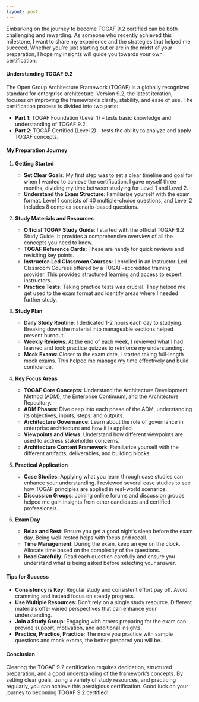 ```yaml
---
layout: post
---
```


Embarking on the journey to become TOGAF 9.2 certified can be both challenging and rewarding. As someone who recently achieved this milestone, I want to share my experience and the strategies that helped me succeed. Whether you’re just starting out or are in the midst of your preparation, I hope my insights will guide you towards your own certification.

#### Understanding TOGAF 9.2

The Open Group Architecture Framework (TOGAF) is a globally recognized standard for enterprise architecture. Version 9.2, the latest iteration, focuses on improving the framework’s clarity, stability, and ease of use. The certification process is divided into two parts:
- **Part 1**: TOGAF Foundation (Level 1) – tests basic knowledge and understanding of TOGAF 9.2.
- **Part 2**: TOGAF Certified (Level 2) – tests the ability to analyze and apply TOGAF concepts.

#### My Preparation Journey

1. **Getting Started**
    - **Set Clear Goals**: My first step was to set a clear timeline and goal for when I wanted to achieve the certification. I gave myself three months, dividing my time between studying for Level 1 and Level 2.
    - **Understand the Exam Structure**: Familiarize yourself with the exam format. Level 1 consists of 40 multiple-choice questions, and Level 2 includes 8 complex scenario-based questions.

2. **Study Materials and Resources**
    - **Official TOGAF Study Guide**: I started with the official TOGAF 9.2 Study Guide. It provides a comprehensive overview of all the concepts you need to know.
    - **TOGAF Reference Cards**: These are handy for quick reviews and revisiting key points.
    - **Instructor-Led Classroom Courses**: I enrolled in an Instructor-Led Classroom Courses offered by a TOGAF-accredited training provider. This provided structured learning and access to expert instructors.
    - **Practice Tests**: Taking practice tests was crucial. They helped me get used to the exam format and identify areas where I needed further study.

3. **Study Plan**
    - **Daily Study Routine**: I dedicated 1-2 hours each day to studying. Breaking down the material into manageable sections helped prevent burnout.
    - **Weekly Reviews**: At the end of each week, I reviewed what I had learned and took practice quizzes to reinforce my understanding.
    - **Mock Exams**: Closer to the exam date, I started taking full-length mock exams. This helped me manage my time effectively and build confidence.

4. **Key Focus Areas**
    - **TOGAF Core Concepts**: Understand the Architecture Development Method (ADM), the Enterprise Continuum, and the Architecture Repository.
    - **ADM Phases**: Dive deep into each phase of the ADM, understanding its objectives, inputs, steps, and outputs.
    - **Architecture Governance**: Learn about the role of governance in enterprise architecture and how it is applied.
    - **Viewpoints and Views**: Understand how different viewpoints are used to address stakeholder concerns.
    - **Architecture Content Framework**: Familiarize yourself with the different artifacts, deliverables, and building blocks.

5. **Practical Application**
    - **Case Studies**: Applying what you learn through case studies can enhance your understanding. I reviewed several case studies to see how TOGAF principles are applied in real-world scenarios.
    - **Discussion Groups**: Joining online forums and discussion groups helped me gain insights from other candidates and certified professionals.

6. **Exam Day**
    - **Relax and Rest**: Ensure you get a good night’s sleep before the exam day. Being well-rested helps with focus and recall.
    - **Time Management**: During the exam, keep an eye on the clock. Allocate time based on the complexity of the questions.
    - **Read Carefully**: Read each question carefully and ensure you understand what is being asked before selecting your answer.

#### Tips for Success

- **Consistency is Key**: Regular study and consistent effort pay off. Avoid cramming and instead focus on steady progress.
- **Use Multiple Resources**: Don’t rely on a single study resource. Different materials offer varied perspectives that can enhance your understanding.
- **Join a Study Group**: Engaging with others preparing for the exam can provide support, motivation, and additional insights.
- **Practice, Practice, Practice**: The more you practice with sample questions and mock exams, the better prepared you will be.

#### Conclusion

Clearing the TOGAF 9.2 certification requires dedication, structured preparation, and a good understanding of the framework’s concepts. By setting clear goals, using a variety of study resources, and practicing regularly, you can achieve this prestigious certification. Good luck on your journey to becoming TOGAF 9.2 certified!
